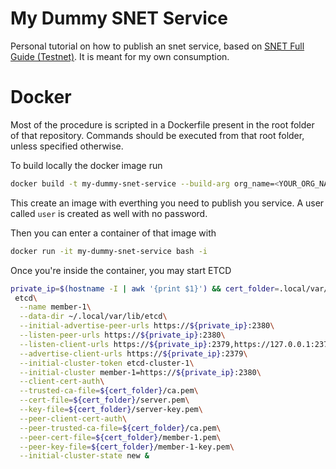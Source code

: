 # My Dummy SNET Service

Personal tutorial on how to publish an snet service, based on [SNET Full Guide (Testnet)](https://docs.google.com/document/d/1jkkIMvUObSc81Cv3WXl9wtjFwt-itFSaOctyGdPg_30).
It is meant for my own consumption.

# Docker

Most of the procedure is scripted in a Dockerfile present in the root
folder of that repository.  Commands should be executed from that root
folder, unless specified otherwise.

To build locally the docker image run

```bash
docker build -t my-dummy-snet-service --build-arg org_name=<YOUR_ORG_NAME> .
```

This create an image with everthing you need to publish you service.
A user called `user` is created as well with no password.

Then you can enter a container of that image with

```bash
docker run -it my-dummy-snet-service bash -i
```

Once you're inside the container, you may start ETCD

```bash
private_ip=$(hostname -I | awk '{print $1}') && cert_folder=.local/var/lib/etcd/cfssl &&\
 etcd\
  --name member-1\
  --data-dir ~/.local/var/lib/etcd\
  --initial-advertise-peer-urls https://${private_ip}:2380\
  --listen-peer-urls https://${private_ip}:2380\
  --listen-client-urls https://${private_ip}:2379,https://127.0.0.1:2379\
  --advertise-client-urls https://${private_ip}:2379\
  --initial-cluster-token etcd-cluster-1\
  --initial-cluster member-1=https://${private_ip}:2380\
  --client-cert-auth\
  --trusted-ca-file=${cert_folder}/ca.pem\
  --cert-file=${cert_folder}/server.pem\
  --key-file=${cert_folder}/server-key.pem\
  --peer-client-cert-auth\
  --peer-trusted-ca-file=${cert_folder}/ca.pem\
  --peer-cert-file=${cert_folder}/member-1.pem\
  --peer-key-file=${cert_folder}/member-1-key.pem\
  --initial-cluster-state new &
```
